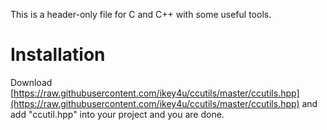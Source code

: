  This is a header-only file for C and C++ with some useful tools.

# Installation

 Download [https://raw.githubusercontent.com/ikey4u/ccutils/master/ccutils.hpp](https://raw.githubusercontent.com/ikey4u/ccutils/master/ccutils.hpp)
 and add "ccutil.hpp" into your project and you are done.
